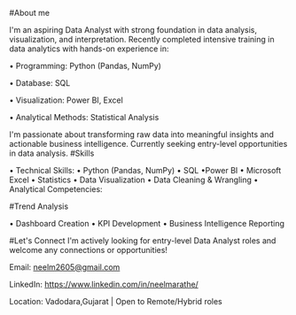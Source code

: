 #About me

I'm an aspiring Data Analyst with strong foundation in data analysis, visualization, and interpretation. Recently completed intensive training in data analytics with hands-on experience in:

• Programming: Python (Pandas, NumPy)

• Database: SQL

• Visualization: Power BI, Excel

• Analytical Methods: Statistical Analysis

 I'm passionate about transforming raw data into meaningful insights and actionable business intelligence. Currently seeking entry-level opportunities in data analysis.
#Skills
 
• Technical Skills:
• Python (Pandas, NumPy)
• SQL
 •Power BI
• Microsoft Excel
• Statistics
• Data Visualization
• Data Cleaning & Wrangling
• Analytical Competencies:

#Trend Analysis

• Dashboard Creation
• KPI Development
• Business Intelligence Reporting

#Let's Connect
I'm actively looking for entry-level Data Analyst roles and welcome any connections or opportunities!

Email: neelm2605@gmail.com

LinkedIn: https://www.linkedin.com/in/neelmarathe/

Location: Vadodara,Gujarat | Open to Remote/Hybrid roles
